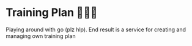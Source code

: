 # Training Plan 🏃‍♀️📅

Playing around with go (plz hlp). End result is a service for creating and managing own training plan 